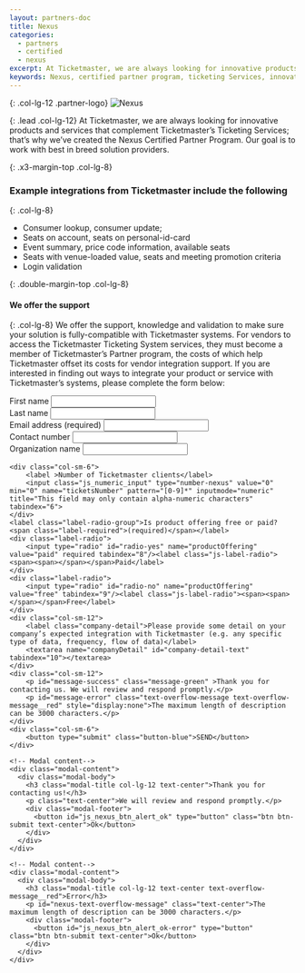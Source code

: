```yaml
---
layout: partners-doc
title: Nexus
categories:
  - partners
  - certified
  - nexus
excerpt: At Ticketmaster, we are always looking for innovative products and services that complement Ticketmaster’s Ticketing Services; that’s why we’ve created the Nexus Certified Partner Program.
keywords: Nexus, certified partner program, ticketing Services, innovative products, 
---
```


{: .col-lg-12 .partner-logo}
![Nexus](/assets/img/partners/logos/nexus-logo@2x.png)

{: .lead .col-lg-12}
At Ticketmaster, we are always looking for innovative products and services that complement Ticketmaster’s Ticketing Services; that’s why we’ve created the Nexus Certified Partner Program.  Our goal is to work with best in breed solution providers.  


{: .x3-margin-top .col-lg-8}
### Example integrations from Ticketmaster include the following


{: .col-lg-8}     
* Consumer lookup, consumer update;
* Seats on account, seats on personal-id-card
* Event summary, price code information, available seats
* Seats with venue-loaded value, seats and meeting promotion criteria
* Login validation


{: .double-margin-top .col-lg-8}
#### We offer the support


{: .col-lg-8}
We offer the support, knowledge and validation to make sure your solution is fully-compatible with Ticketmaster systems.  For vendors to access the Ticketmaster Ticketing System services, they must become a member of Ticketmaster’s Partner program, the costs of which help Ticketmaster offset its costs for vendor integration support.  If you are interested in finding out ways to integrate your product or service with Ticketmaster’s systems, please complete the form below: 

<div class="col-sm-12 col-lg-8 nexus-form-wrapper">
<form accept-charset="UTF-8" action="#" method="POST" class="js_nexus_form">
    <div class="col-sm-6">
        <label for="name-nexus">First name</label>
        <input type="text" id="first-name" name="firstName" maxlength="255" placeholder="" tabindex="1">
    </div>
    <div class="col-sm-6">
        <label for="last-name-nexus">Last name</label>
        <input type="text" id="last-name-nexus" name="lastName" maxlength="255" placeholder="" tabindex="2">
    </div>
    <div class="col-sm-6">
        <label for="email">Email address <span class="label-required">(required)</span></label>
        <input type="email" id="email-nexus" name="email" required pattern="[A-Za-z0-9._%+-]+@[A-Za-z0-9.-]+\.[A-Za-z]{2,3}$" title="Use the following format '-@-.--' " tabindex="3">
    </div>
    <div class="col-sm-6">
        <label for="phone">Contact number</label>
        <input type="tel" id="phone-nexus" name="phone" tabindex="4">
    </div>
    <div class="col-sm-6">
        <label for="organization">Organization name</label>
        <input type="text" id="organization-nexus" name="organization" placeholder="" tabindex="5">
    </div>

    <div class="col-sm-6">
        <label >Number of Ticketmaster clients</label>
        <input class="js_numeric_input" type="number-nexus" value="0" min="0" name="ticketsNumber" pattern="[0-9]*" inputmode="numeric" title="This field may only contain alpha-numeric characters" tabindex="6">
    </div>
    <label class="label-radio-group">Is product offering free or paid? <span class="label-required">(required)</span></label>
    <div class="label-radio">
        <input type="radio" id="radio-yes" name="productOffering"  value="paid" required tabindex="8"/><label class="js-label-radio"><span><span></span></span>Paid</label>
    </div>
    <div class="label-radio">
        <input type="radio" id="radio-no" name="productOffering" value="free" tabindex="9"/><label class="js-label-radio"><span><span></span></span>Free</label>
    </div>    
    <div class="col-sm-12">
        <label class="company-detail">Please provide some detail on your company’s expected integration with Ticketmaster (e.g. any specific type of data, frequency, flow of data)</label>
        <textarea name="companyDetail" id="company-detail-text" tabindex="10"></textarea>
    </div>
    <div class="col-sm-12">
        <p id="message-success" class="message-green" >Thank you for contacting us. We will review and respond promptly.</p>
        <p id="message-error" class="text-overflow-message text-overflow-message__red" style="display:none">The maximum length of description can be 3000 characters.</p>
    </div>
    <div class="col-sm-6">
        <button type="submit" class="button-blue">SEND</button>
    </div>
</form>
</div>

<!-- Modal alert-->
<div id="nexus-alert-modal" class="modal modal-common modal-common-sm fade" role="dialog">
  <div class="modal-dialog">

    <!-- Modal content-->
    <div class="modal-content">
      <div class="modal-body">
        <h3 class="modal-title col-lg-12 text-center">Thank you for contacting us!</h3>
        <p class="text-center">We will review and respond promptly.</p>
        <div class="modal-footer">
          <button id="js_nexus_btn_alert_ok" type="button" class="btn btn-submit text-center">Ok</button>
        </div>
      </div>
    </div>

  </div>
</div>
<!-- Modal alert end-->

<!-- Modal alert Error-->
<div id="nexus-alert-modal-error" class="modal modal-common modal-common-sm fade" role="dialog">
  <div class="modal-dialog">

    <!-- Modal content-->
    <div class="modal-content">
      <div class="modal-body">
        <h3 class="modal-title col-lg-12 text-center text-overflow-message__red">Error</h3>
        <p id="nexus-text-overflow-message" class="text-center">The maximum length of description can be 3000 characters.</p>
        <div class="modal-footer">
          <button id="js_nexus_btn_alert_ok-error" type="button" class="btn btn-submit text-center">Ok</button>
        </div>
      </div>
    </div>

  </div>
</div>
<!-- Modal alert end-->
<script src="https://cdnjs.cloudflare.com/ajax/libs/webshim/1.16.0/dev/polyfiller.js" integrity="sha256-/QuORjyYBwJJiGASxFGeaX/kFIlIfKQJXLlb9jcrUr8=" crossorigin="anonymous"></script>
<script src="/scripts/components/simple-form-checker.js"></script>
<script src="/scripts/components/nexus-form-validate.js"></script>

<script> 
	webshims.polyfill();
</script>
